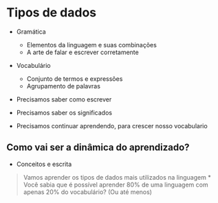 # Tipos de dados

* Gramática
    * Elementos da linguagem e suas combinações
    * A arte de falar e escrever corretamente

* Vocabulário
    * Conjunto de termos e expressões
    * Agrupamento de palavras

* Precisamos saber como escrever
* Precisamos saber os significados
* Precisamos continuar aprendendo, para crescer nosso vocabulario

## Como vai ser a dinâmica do aprendizado?

* Conceitos e escrita

> Vamos aprender os tipos de dados mais utilizados na linguagem
    * Você sabia que é possível aprender 80% de uma linguagem com apenas 20% do vocabulário? (Ou até menos)